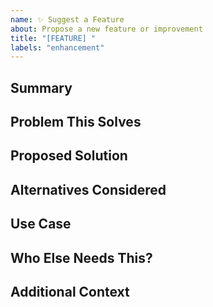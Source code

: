 ```yaml
---
name: ✨ Suggest a Feature
about: Propose a new feature or improvement
title: "[FEATURE] "
labels: "enhancement"
---
```


## Summary
<!-- Describe your idea in one or two lines -->

## Problem This Solves
<!-- What problem are you experiencing that this would fix? -->

## Proposed Solution
<!-- How do you think this should work? -->

## Alternatives Considered
<!-- Are there other ways to solve this? -->

## Use Case
<!-- Give us a real-world example of when you'd need this -->

## Who Else Needs This?
<!-- Do you think this is just for you or more general? -->

## Additional Context
<!-- Screenshots, examples from other products, etc. -->
